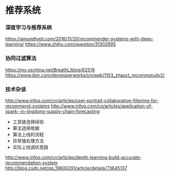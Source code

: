 # 推荐系统

### 深度学习与推荐系统

https://amundtveit.com/2016/11/20/recommender-systems-with-deep-learning/
https://www.zhihu.com/question/31302695

### 协同过滤算法

https://my.oschina.net/BreathL/blog/62519
https://www.ibm.com/developerworks/cn/web/1103_zhaoct_recommstudy2/

### 技术杂谈

http://www.infoq.com/cn/articles/user-portrait-collaborative-filtering-for-recommend-systems
http://www.infoq.com/cn/articles/application-of-spark--in-jingdong-supply-chain-forecasting
 - 工具链选择经验
 - 算法选择依据
 - 算法上线的流程
 - 异常值处理方法
 - 实际上线调优思路

http://www.infoq.com/cn/articles/depth-learning-build-accurate-recommendation-system
http://blog.csdn.net/qq_19600291/article/details/73645137
